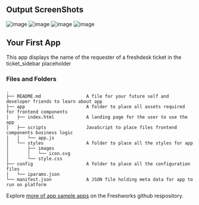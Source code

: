 ## Output ScreenShots
![image](https://github.com/user-attachments/assets/fca2a65f-0f9c-4641-ae2c-0f72d7d59263)
![image](https://github.com/user-attachments/assets/e42c1d14-d1fe-48c7-8307-e80e9e80e3b5)
![image](https://github.com/user-attachments/assets/6e5af609-4189-479f-8bb3-4a12e1bb4bcb)
![image](https://github.com/user-attachments/assets/962259c3-a838-426b-bd98-52f7f0bd45d3)




## Your First App

This app displays the name of the requester of a freshdesk ticket in the ticket_sidebar placeholder

### Files and Folders
    .
    ├── README.md                 A file for your future self and developer friends to learn about app
    ├── app                       A folder to place all assets required for frontend components
    │   ├── index.html            A landing page for the user to use the app
    │   ├── scripts               JavaScript to place files frontend components business logic
    │   │   └── app.js
    │   └── styles                A folder to place all the styles for app
    │       ├── images
    │       │   └── icon.svg
    │       └── style.css
    ├── config                    A folder to place all the configuration files
    │   └── iparams.json
    └── manifest.json             A JSON file holding meta data for app to run on platform

Explore [more of app sample apps](https://community.developers.freshworks.com/t/freshworks-sample-apps/3604) on the Freshworks github respository.
